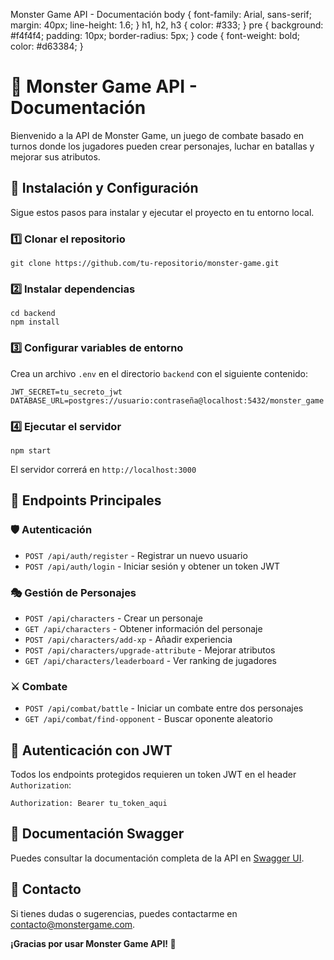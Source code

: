   Monster Game API - Documentación body { font-family: Arial, sans-serif; margin: 40px; line-height: 1.6; } h1, h2, h3 { color: #333; } pre { background: #f4f4f4; padding: 10px; border-radius: 5px; } code { font-weight: bold; color: #d63384; }

📜 Monster Game API - Documentación
===================================

Bienvenido a la API de Monster Game, un juego de combate basado en turnos donde los jugadores pueden crear personajes, luchar en batallas y mejorar sus atributos.

🚀 Instalación y Configuración
------------------------------

Sigue estos pasos para instalar y ejecutar el proyecto en tu entorno local.

### 1️⃣ Clonar el repositorio

    git clone https://github.com/tu-repositorio/monster-game.git

### 2️⃣ Instalar dependencias

    cd backend
    npm install

### 3️⃣ Configurar variables de entorno

Crea un archivo `.env` en el directorio `backend` con el siguiente contenido:

    
    JWT_SECRET=tu_secreto_jwt
    DATABASE_URL=postgres://usuario:contraseña@localhost:5432/monster_game
        

### 4️⃣ Ejecutar el servidor

    npm start

El servidor correrá en `http://localhost:3000`

📌 Endpoints Principales
------------------------

### 🛡️ Autenticación

*   `POST /api/auth/register` - Registrar un nuevo usuario
*   `POST /api/auth/login` - Iniciar sesión y obtener un token JWT

### 🎭 Gestión de Personajes

*   `POST /api/characters` - Crear un personaje
*   `GET /api/characters` - Obtener información del personaje
*   `POST /api/characters/add-xp` - Añadir experiencia
*   `POST /api/characters/upgrade-attribute` - Mejorar atributos
*   `GET /api/characters/leaderboard` - Ver ranking de jugadores

### ⚔️ Combate

*   `POST /api/combat/battle` - Iniciar un combate entre dos personajes
*   `GET /api/combat/find-opponent` - Buscar oponente aleatorio

🔑 Autenticación con JWT
------------------------

Todos los endpoints protegidos requieren un token JWT en el header `Authorization`:

    Authorization: Bearer tu_token_aqui

📜 Documentación Swagger
------------------------

Puedes consultar la documentación completa de la API en [Swagger UI](http://localhost:3000/api-docs).

📧 Contacto
-----------

Si tienes dudas o sugerencias, puedes contactarme en [contacto@monstergame.com](mailto:contacto@monstergame.com).

**¡Gracias por usar Monster Game API! 🚀**